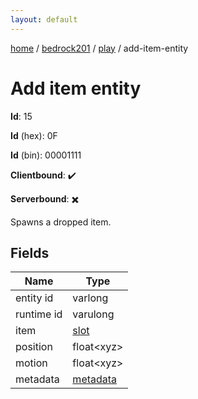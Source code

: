 ```yaml
---
layout: default
---
```


[home](/)  /  [bedrock201](/protocol/bedrock201)  /  [play](/protocol/bedrock201/play)  /  add-item-entity

# Add item entity

**Id**: 15

**Id** (hex): 0F

**Id** (bin): 00001111

**Clientbound**: ✔️

**Serverbound**: ✖️

Spawns a dropped item.

## Fields

Name | Type
---|---
entity id | varlong
runtime id | varulong
item | [slot](/protocol/bedrock201/types/slot)
position | float&lt;xyz&gt;
motion | float&lt;xyz&gt;
metadata | [metadata](/protocol/bedrock201/metadata)

